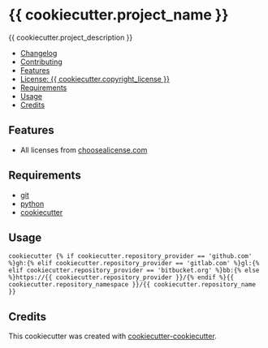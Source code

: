 # {{ cookiecutter.project_name }}

<!-- badge list -->
{{ cookiecutter.project_description }}

<!-- logo -->

- [Changelog](CHANGELOG.md)
- [Contributing](CONTRIBUTING.md)
- [Features](#features)
- [License: {{ cookiecutter.copyright_license }}](LICENSE)
- [Requirements](#requirements)
- [Usage](#usage)
- [Credits](#credits)

## Features
- All licenses from [choosealicense.com](https://choosealicense.com/appendix/)

## Requirements
- [git](https://git-scm.com/downloads)
- [python](https://www.python.org/downloads/)
- [cookiecutter](https://github.com/audreyr/cookiecutter)

## Usage
```shell-session
cookiecutter {% if cookiecutter.repository_provider == 'github.com' %}gh:{% elif cookiecutter.repository_provider == 'gitlab.com' %}gl:{% elif cookiecutter.repository_provider == 'bitbucket.org' %}bb:{% else %}https://{{ cookiecutter.repository_provider }}/{% endif %}{{ cookiecutter.repository_namespace }}/{{ cookiecutter.repository_name }}
```

## Credits
This cookiecutter was created with [cookiecutter-cookiecutter](https://github.com/Pawamoy/cookiecutter-cookiecutter).
